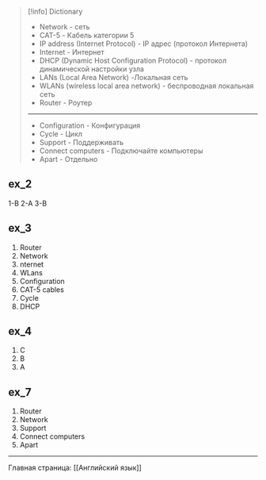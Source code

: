 
> [!info] Dictionary
> + Network - сеть
> + CAT-5 - Кабель категории 5
> + IP address (Internet Protocol) - IP адрес (протокол Интернета)
> + Internet - Интернет
> + DHCP (Dynamic Host Configuration Protocol) - протокол динамической настройки узла
> + LANs (Local Area Network) -Локальная сеть
> + WLANs (wireless local area network) - беспроводная локальная сеть
> + Router - Роутер
> ------
> + Configuration - Конфигурация
> + Cycle - Цикл
> + Support - Поддерживать
> + Connect computers - Подключайте компьютеры
> + Apart - Отдельно

## ex_2
1-B
2-A
3-B

## ex_3
1. Router
2. Network
3. nternet
4. WLans
5. Configuration
6. CAT-5 cables
7. Cycle
8. DHCP

## ex_4
1. C
2. B
3. A

## ex_7
1. Router
2. Network
3. Support
4. Connect computers
5. Apart

-----
Главная страница:
[[Английский язык]]
